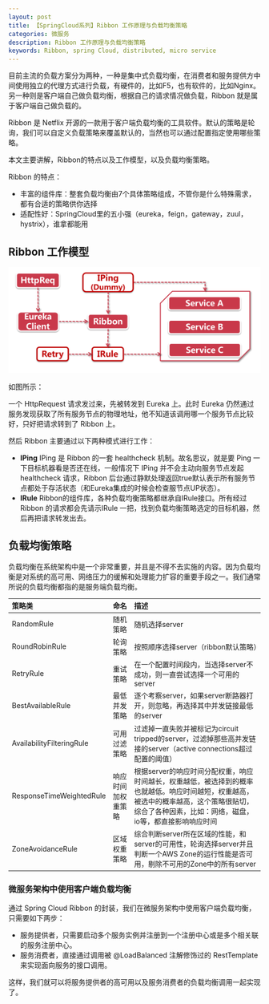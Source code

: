```yaml
---
layout: post
title: 【SpringCloud系列】Ribbon 工作原理与负载均衡策略
categories: 微服务
description: Ribbon 工作原理与负载均衡策略
keywords: Ribbon, spring Cloud, distributed, micro service
---
```



目前主流的负载方案分为两种，一种是集中式负载均衡，在消费者和服务提供方中间使用独立的代理方式进行负载，有硬件的，比如F5，也有软件的，比如Nginx。
另一种则是客户端自己做负载均衡，根据自己的请求情况做负载，Ribbon 就是属于客户端自己做负载的。

Ribbon 是 Netflix 开源的一款用于客户端负载均衡的工具软件。默认的策略是轮询，我们可以自定义负载策略来覆盖默认的，当然也可以通过配置指定使用哪些策略。

本文主要讲解，Ribbon的特点以及工作模型，以及负载均衡策略。

Ribbon 的特点：
- 丰富的组件库：整套负载均衡由7个具体策略组成，不管你是什么特殊需求，都有合适的策略供你选择
- 适配性好：SpringCloud里的五小强（eureka，feign，gateway，zuul，hystrix），谁拿都能用


## Ribbon 工作模型

![](/images/microservice/ribbon-introduce-1.png)

如图所示：

一个 HttpRequest 请求发过来，先被转发到 Eureka 上。此时 Eureka 仍然通过服务发现获取了所有服务节点的物理地址，他不知道该调用哪一个服务节点比较好，只好把请求转到了 Ribbon 上。

然后 Ribbon 主要通过以下两种模式进行工作：
- **IPing**  IPing 是 Ribbon 的一套 healthcheck 机制。故名思议，就是要 Ping 一下目标机器看是否还在线，一般情况下 IPing 并不会主动向服务节点发起 healthcheck 请求，Ribbon 后台通过静默处理返回true默认表示所有服务节点都处于存活状态（和Eureka集成的时候会检查服节点UP状态）。
- **IRule**  Ribbon的组件库，各种负载均衡策略都继承自IRule接口。所有经过 Ribbon 的请求都会先请示IRule 一把，找到负载均衡策略选定的目标机器，然后再把请求转发出去。


## 负载均衡策略

负载均衡在系统架构中是一个非常重要，并且是不得不去实施的内容。因为负载均衡是对系统的高可用、网络压力的缓解和处理能力扩容的重要手段之一。我们通常所说的负载均衡都指的是服务端负载均衡。


| 策略类     | 命名 | 描述 |
|:---------|:---------------|:---------------|
| RandomRule  | 随机策略            | 随机选择server        |
| RoundRobinRule | 轮询策略          | 按照顺序选择server（ribbon默认策略）         |
| RetryRule   | 重试策略            | 在一个配置时间段内，当选择server不成功，则一直尝试选择一个可用的server            |
| BestAvailableRule   | 最低并发策略     | 逐个考察server，如果server断路器打开，则忽略，再选择其中并发链接最低的server  |
| AvailabilityFilteringRule   | 可用过滤策略	| 过滤掉一直失败并被标记为circuit tripped的server，过滤掉那些高并发链接的server（active connections超过配置的阈值）            |
| ResponseTimeWeightedRule   | 响应时间加权重策略	            | 根据server的响应时间分配权重，响应时间越长，权重越低，被选择到的概率也就越低。响应时间越短，权重越高，被选中的概率越高，这个策略很贴切，综合了各种因素，比如：网络，磁盘，io等，都直接影响响应时间|
| ZoneAvoidanceRule   | 区域权重策略	            | 综合判断server所在区域的性能，和server的可用性，轮询选择server并且判断一个AWS Zone的运行性能是否可用，剔除不可用的Zone中的所有server|


### 微服务架构中使用客户端负载均衡
通过 Spring Cloud Ribbon 的封装，我们在微服务架构中使用客户端负载均衡，只需要如下两步：
- 服务提供者，只需要启动多个服务实例并注册到一个注册中心或是多个相关联的服务注册中心。
- 服务消费者，直接通过调用被 @LoadBalanced 注解修饰过的 RestTemplate 来实现面向服务的接口调用。
  
这样，我们就可以将服务提供者的高可用以及服务消费者的负载均衡调用一起实现了。